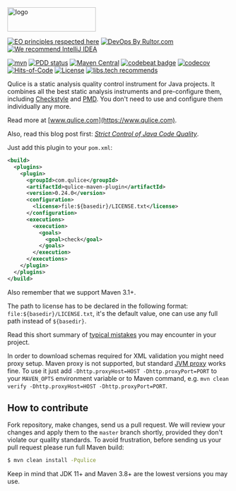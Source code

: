 <img alt="logo" src="https://www.qulice.com/logo.svg" width="200px" height="55px"/>

[![EO principles respected here](https://www.elegantobjects.org/badge.svg)](https://www.elegantobjects.org)
[![DevOps By Rultor.com](http://www.rultor.com/b/yegor256/qulice)](http://www.rultor.com/p/yegor256/qulice)
[![We recommend IntelliJ IDEA](https://www.elegantobjects.org/intellij-idea.svg)](https://www.jetbrains.com/idea/)

[![mvn](https://github.com/yegor256/qulice/actions/workflows/mvn.yml/badge.svg?branch=master)](https://github.com/yegor256/qulice/actions/workflows/mvn.yml)
[![PDD status](http://www.0pdd.com/svg?name=yegor256/qulice)](http://www.0pdd.com/p?name=yegor256/qulice)
[![Maven Central](https://maven-badges.herokuapp.com/maven-central/com.qulice/qulice/badge.svg)](https://maven-badges.herokuapp.com/maven-central/com.qulice/qulice)
[![codebeat badge](https://codebeat.co/badges/9454ea39-1f11-4f6b-b086-ec5a2d658174)](https://codebeat.co/projects/github-com-teamed-qulice)
[![codecov](https://codecov.io/gh/yegor256/qulice/branch/master/graph/badge.svg)](https://codecov.io/gh/yegor256/qulice)
[![Hits-of-Code](https://hitsofcode.com/github/yegor256/qulice)](https://hitsofcode.com/view/github/yegor256/qulice)
[![License](https://img.shields.io/badge/license-MIT-green.svg)](https://github.com/yegor256/qulice/blob/master/LICENSE.txt)
[![libs.tech recommends](https://libs.tech/project/9580168/badge.svg)](https://libs.tech/project/9580168/qulice)

Qulice is a static analysis quality control instrument for Java
projects. It combines all the best static analysis instruments
and pre-configure them, including
[Checkstyle](https://checkstyle.sourceforge.io/) and
[PMD](https://pmd.github.io/).
You don't need to use and configure them individually any more.

Read more at [www.qulice.com](https://www.qulice.com).

Also, read this blog post first:
[_Strict Control of Java Code Quality_](https://www.yegor256.com/2014/08/13/strict-code-quality-control.html).

Just add this plugin to your `pom.xml`:

```xml
<build>
  <plugins>
    <plugin>
      <groupId>com.qulice</groupId>
      <artifactId>qulice-maven-plugin</artifactId>
      <version>0.24.0</version>
      <configuration>
        <license>file:${basedir}/LICENSE.txt</license>
      </configuration>
      <executions>
        <execution>
          <goals>
            <goal>check</goal>
          </goals>
        </execution>
      </executions>
    </plugin>
  </plugins>
</build>
```

Also remember that we support Maven 3.1+.

The path to license has to be declared in the following format:
`file:${basedir}/LICENSE.txt`, it's the default value, one can use any full path
instead of `${basedir}`.

Read this short summary of [typical mistakes](https://github.com/yegor256/qulice/wiki/mistakes)
you may encounter in your project.

In order to download schemas required for XML validation you might need proxy
setup. Maven proxy is not supported, but standard
[JVM proxy](https://docs.oracle.com/javase/8/docs/technotes/guides/net/proxies.html)
works fine. To use it just add `-Dhttp.proxyHost=HOST -Dhttp.proxyPort=PORT`
to your `MAVEN_OPTS` environment variable or to Maven command, e.g.
`mvn clean verify -Dhttp.proxyHost=HOST -Dhttp.proxyPort=PORT`.

## How to contribute

Fork repository, make changes, send us a pull request. We will review
your changes and apply them to the `master` branch shortly, provided
they don't violate our quality standards. To avoid frustration, before
sending us your pull request please run full Maven build:

```bash
$ mvn clean install -Pqulice
```

Keep in mind that JDK 11+ and Maven 3.8+ are the lowest versions you may use.
